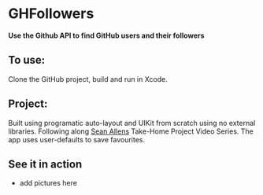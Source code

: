 
# GHFollowers

**Use the Github API to find GitHub users and their followers**

To use: 
-
Clone the GitHub project, build and run in Xcode. 


## Project:

Built using programatic auto-layout and UIKit from scratch using no external libraries. Following along [Sean Allens](https://seanallen.co) Take-Home Project Video Series. The app uses user-defaults to save favourites. 

 
## See it in action

- add pictures here
